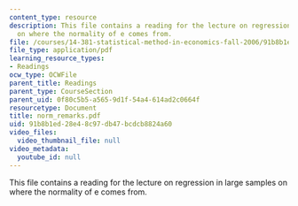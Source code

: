 ```yaml
---
content_type: resource
description: This file contains a reading for the lecture on regression in large samples
  on where the normality of e comes from.
file: /courses/14-381-statistical-method-in-economics-fall-2006/91b8b1ed28e48c97db47bcdcb8824a60_norm_remarks.pdf
file_type: application/pdf
learning_resource_types:
- Readings
ocw_type: OCWFile
parent_title: Readings
parent_type: CourseSection
parent_uid: 0f80c5b5-a565-9d1f-54a4-614ad2c0664f
resourcetype: Document
title: norm_remarks.pdf
uid: 91b8b1ed-28e4-8c97-db47-bcdcb8824a60
video_files:
  video_thumbnail_file: null
video_metadata:
  youtube_id: null
---
```

This file contains a reading for the lecture on regression in large samples on where the normality of e comes from.